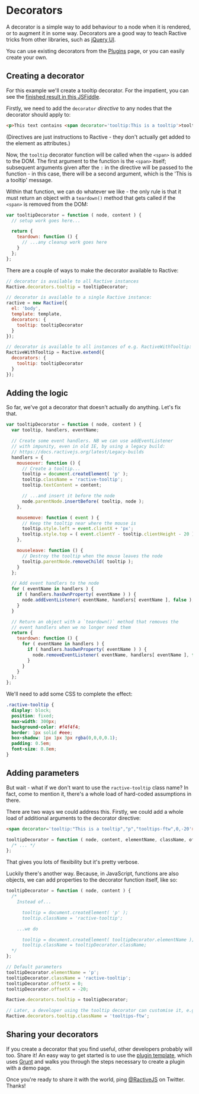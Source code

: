 # Decorators

A decorator is a simple way to add behaviour to a node when it is rendered, or to augment it in some way. Decorators are a good way to teach Ractive tricks from other libraries, such as [jQuery UI](http://jqueryui.com/).

You can use existing decorators from the [Plugins](Plugins.md) page, or you can easily create your own.


## Creating a decorator

For this example we'll create a tooltip decorator. For the impatient, you can see the [finished result in this JSFiddle](http://jsfiddle.net/rich_harris/9g3pB/).

Firstly, we need to add the `decorator` *directive* to any nodes that the decorator should apply to:

```html
<p>This text contains <span decorator='tooltip:This is a tooltip'>tooltips</span>.</p>
```

(Directives are just instructions to Ractive - they don't actually get added to the element as attributes.)

Now, the `tooltip` decorator function will be called when the `<span>` is added to the DOM. The first argument to the function is the `<span>` itself; subsequent arguments given after the `:` in the directive will be passed to the function - in this case, there will be a second argument, which is the 'This is a tooltip' message.

Within that function, we can do whatever we like - the only rule is that it must return an object with a `teardown()` method that gets called if the `<span>` is removed from the DOM:

```js
var tooltipDecorator = function ( node, content ) {
  // setup work goes here...

  return {
    teardown: function () {
      // ...any cleanup work goes here
    }
  };
};
```

There are a couple of ways to make the decorator available to Ractive:

```js
// decorator is available to all Ractive instances
Ractive.decorators.tooltip = tooltipDecorator;

// decorator is available to a single Ractive instance:
ractive = new Ractive({
  el: 'body',
  template: template,
  decorators: {
    tooltip: tooltipDecorator
  }
});

// decorator is available to all instances of e.g. RactiveWithTooltip:
RactiveWithTooltip = Ractive.extend({
  decorators: {
    tooltip: tooltipDecorator
  }
});
```


## Adding the logic

So far, we've got a decorator that doesn't actually do anything. Let's fix that.

```js
var tooltipDecorator = function ( node, content ) {
  var tooltip, handlers, eventName;

  // Create some event handlers. NB we can use addEventListener
  // with impunity, even in old IE, by using a legacy build:
  // https://docs.ractivejs.org/latest/Legacy-builds
  handlers = {
    mouseover: function () {
      // Create a tooltip...
      tooltip = document.createElement( 'p' );
      tooltip.className = 'ractive-tooltip';
      tooltip.textContent = content;

      // ...and insert it before the node
      node.parentNode.insertBefore( tooltip, node );
    },

    mousemove: function ( event ) {
      // Keep the tooltip near where the mouse is
      tooltip.style.left = event.clientX + 'px';
      tooltip.style.top = ( event.clientY - tooltip.clientHeight - 20 ) + 'px';
    },

    mouseleave: function () {
      // Destroy the tooltip when the mouse leaves the node
      tooltip.parentNode.removeChild( tooltip );
    }
  };

  // Add event handlers to the node
  for ( eventName in handlers ) {
    if ( handlers.hasOwnProperty( eventName ) ) {
      node.addEventListener( eventName, handlers[ eventName ], false );
    }
  }

  // Return an object with a `teardown()` method that removes the
  // event handlers when we no longer need them
  return {
    teardown: function () {
      for ( eventName in handlers ) {
        if ( handlers.hasOwnProperty( eventName ) ) {
          node.removeEventListener( eventName, handlers[ eventName ], false );
        }
      }
    }
  };
};
```

We'll need to add some CSS to complete the effect:

```css
.ractive-tooltip {
  display: block;
  position: fixed;
  max-width: 300px;
  background-color: #f4f4f4;
  border: 1px solid #eee;
  box-shadow: 1px 1px 3px rgba(0,0,0,0.1);
  padding: 0.5em;
  font-size: 0.8em;
}
```


## Adding parameters

But wait - what if we don't want to use the `ractive-tooltip` class name? In fact, come to mention it, there's a whole load of hard-coded assumptions in there.

There are two ways we could address this. Firstly, we could add a whole load of additional arguments to the decorator directive:

```html
<span decorator='tooltip:"This is a tooltip","p","tooltips-ftw",0,-20'>tooltips</span>
```

```js
tooltipDecorator = function ( node, content, elementName, className, offsetX, offsetY ) {
  /* ... */
};
```

That gives you lots of flexibility but it's pretty verbose.

Luckily there's another way. Because, in JavaScript, functions are also objects, we can add properties to the decorator function itself, like so:

```js
tooltipDecorator = function ( node, content ) {
  /*
    Instead of...

      tooltip = document.createElement( 'p' );
      tooltip.className = 'ractive-tooltip';

    ...we do

      tooltip = document.createElement( tooltipDecorator.elementName );
      tooltip.className = tooltipDecorator.className;
  */
};

// Default parameters
tooltipDecorator.elementName = 'p';
tooltipDecorator.className = 'ractive-tooltip';
tooltipDecorator.offsetX = 0;
tooltipDecorator.offsetX = -20;

Ractive.decorators.tooltip = tooltipDecorator;

// Later, a developer using the tooltip decorator can customise it, e.g.
Ractive.decorators.tooltip.className = 'tooltips-ftw';
```


## Sharing your decorators

If you create a decorator that you find useful, other developers probably will too. Share it! An easy way to get started is to use the [plugin template](https://github.com/RactiveJS/Plugin-template), which uses [Grunt](http://gruntjs.com) and walks you through the steps necessary to create a plugin with a demo page.

Once you're ready to share it with the world, ping [@RactiveJS](http://twitter.com/RactiveJS) on Twitter. Thanks!
